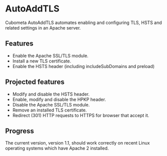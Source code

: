 # AutoAddTLS
Cubometa AutoAddTLS automates enabling and configuring TLS, HSTS and related settings in an Apache server.

## Features
* Enable the Apache SSL/TLS module.
* Install a new TLS certificate.
* Enable the HSTS header (including includeSubDomains and preload)

## Projected features
* Modify and disable the HSTS header.
* Enable, modify and disable the HPKP header.
* Disable the Apache SSL/TLS module.
* Remove an installed TLS certificate.
* Redirect (301) HTTP requests to HTTPS for browser that accept it.

## Progress
The current version, version 1.1, should work correctly on recent Linux operating systems which have Apache 2 installed.
